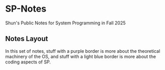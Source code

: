 # SP-Notes
Shun's Public Notes for System Programming in Fall 2025

## Notes Layout
In this set of notes, stuff with a purple border is more about the theoretical machinery of the OS, and stuff with a light blue border is more about the coding aspects of SP.